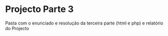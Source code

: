 # Projecto Parte 3
Pasta com o enunciado e resolução da terceira parte (html e php) e relatório do Projecto
